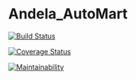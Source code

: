 # Andela_AutoMart

[![Build Status](https://travis-ci.org/crispy1996/Andela_AutoMart.svg?branch=develop)](https://travis-ci.org/crispy1996/Andela_AutoMart)

[![Coverage Status](https://coveralls.io/repos/github/crispy1996/Andela_AutoMart/badge.svg?branch=Chore-adding-badges-%23166674243)](https://coveralls.io/github/crispy1996/Andela_AutoMart?branch=Chore-adding-badges-%23166674243)

[![Maintainability](https://api.codeclimate.com/v1/badges/e6716b48dc2ded4f2c27/maintainability)](https://codeclimate.com/github/crispy1996/Andela_AutoMart/maintainability)


